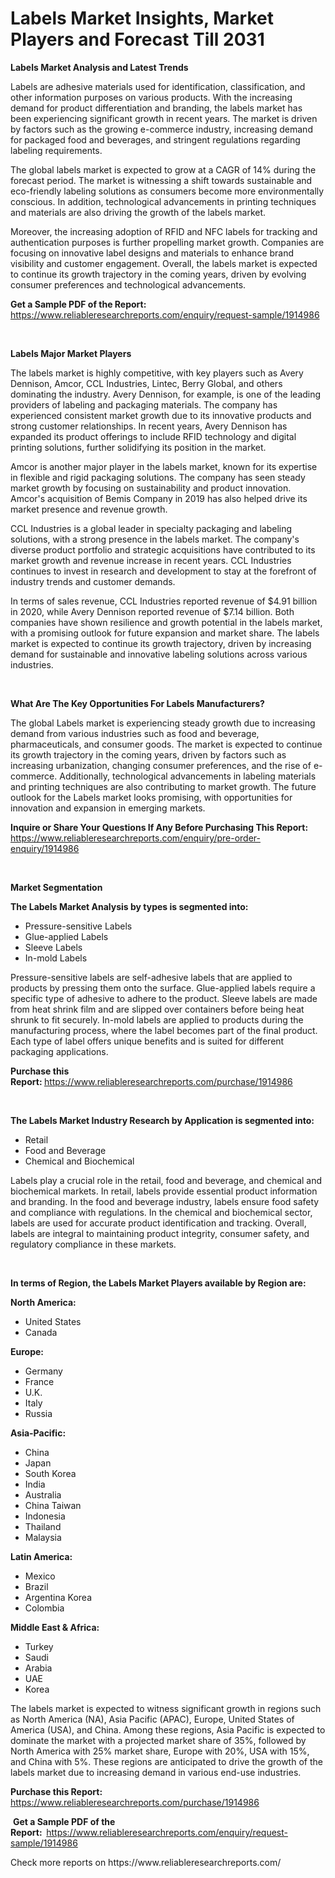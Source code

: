 <p><h1>Labels Market Insights, Market Players and Forecast Till 2031</h1></p><p><strong>Labels Market Analysis and Latest Trends</strong></p>
<p><p>Labels are adhesive materials used for identification, classification, and other information purposes on various products. With the increasing demand for product differentiation and branding, the labels market has been experiencing significant growth in recent years. The market is driven by factors such as the growing e-commerce industry, increasing demand for packaged food and beverages, and stringent regulations regarding labeling requirements.</p><p>The global labels market is expected to grow at a CAGR of 14% during the forecast period. The market is witnessing a shift towards sustainable and eco-friendly labeling solutions as consumers become more environmentally conscious. In addition, technological advancements in printing techniques and materials are also driving the growth of the labels market.</p><p>Moreover, the increasing adoption of RFID and NFC labels for tracking and authentication purposes is further propelling market growth. Companies are focusing on innovative label designs and materials to enhance brand visibility and customer engagement. Overall, the labels market is expected to continue its growth trajectory in the coming years, driven by evolving consumer preferences and technological advancements.</p></p>
<p><strong>Get a Sample PDF of the Report:&nbsp;</strong> <a href="https://www.reliableresearchreports.com/enquiry/request-sample/1914986">https://www.reliableresearchreports.com/enquiry/request-sample/1914986</a></p>
<p>&nbsp;</p>
<p><strong>Labels Major Market Players</strong></p>
<p><p>The labels market is highly competitive, with key players such as Avery Dennison, Amcor, CCL Industries, Lintec, Berry Global, and others dominating the industry. Avery Dennison, for example, is one of the leading providers of labeling and packaging materials. The company has experienced consistent market growth due to its innovative products and strong customer relationships. In recent years, Avery Dennison has expanded its product offerings to include RFID technology and digital printing solutions, further solidifying its position in the market.</p><p>Amcor is another major player in the labels market, known for its expertise in flexible and rigid packaging solutions. The company has seen steady market growth by focusing on sustainability and product innovation. Amcor's acquisition of Bemis Company in 2019 has also helped drive its market presence and revenue growth.</p><p>CCL Industries is a global leader in specialty packaging and labeling solutions, with a strong presence in the labels market. The company's diverse product portfolio and strategic acquisitions have contributed to its market growth and revenue increase in recent years. CCL Industries continues to invest in research and development to stay at the forefront of industry trends and customer demands.</p><p>In terms of sales revenue, CCL Industries reported revenue of $4.91 billion in 2020, while Avery Dennison reported revenue of $7.14 billion. Both companies have shown resilience and growth potential in the labels market, with a promising outlook for future expansion and market share. The labels market is expected to continue its growth trajectory, driven by increasing demand for sustainable and innovative labeling solutions across various industries.</p></p>
<p>&nbsp;</p>
<p><strong>What Are The Key Opportunities For Labels Manufacturers?</strong></p>
<p><p>The global Labels market is experiencing steady growth due to increasing demand from various industries such as food and beverage, pharmaceuticals, and consumer goods. The market is expected to continue its growth trajectory in the coming years, driven by factors such as increasing urbanization, changing consumer preferences, and the rise of e-commerce. Additionally, technological advancements in labeling materials and printing techniques are also contributing to market growth. The future outlook for the Labels market looks promising, with opportunities for innovation and expansion in emerging markets.</p></p>
<p><strong>Inquire or Share Your Questions If Any Before Purchasing This Report:</strong> <a href="https://www.reliableresearchreports.com/enquiry/pre-order-enquiry/1914986">https://www.reliableresearchreports.com/enquiry/pre-order-enquiry/1914986</a></p>
<p>&nbsp;</p>
<p><strong>Market Segmentation</strong></p>
<p><strong>The Labels Market Analysis by types is segmented into:</strong></p>
<p><ul><li>Pressure-sensitive Labels</li><li>Glue-applied Labels</li><li>Sleeve Labels</li><li>In-mold Labels</li></ul></p>
<p><p>Pressure-sensitive labels are self-adhesive labels that are applied to products by pressing them onto the surface. Glue-applied labels require a specific type of adhesive to adhere to the product. Sleeve labels are made from heat shrink film and are slipped over containers before being heat shrunk to fit securely. In-mold labels are applied to products during the manufacturing process, where the label becomes part of the final product. Each type of label offers unique benefits and is suited for different packaging applications.</p></p>
<p><strong>Purchase this Report:&nbsp;</strong><a href="https://www.reliableresearchreports.com/purchase/1914986">https://www.reliableresearchreports.com/purchase/1914986</a></p>
<p>&nbsp;</p>
<p><strong>The Labels Market Industry Research by Application is segmented into:</strong></p>
<p><ul><li>Retail</li><li>Food and Beverage</li><li>Chemical and Biochemical</li></ul></p>
<p><p>Labels play a crucial role in the retail, food and beverage, and chemical and biochemical markets. In retail, labels provide essential product information and branding. In the food and beverage industry, labels ensure food safety and compliance with regulations. In the chemical and biochemical sector, labels are used for accurate product identification and tracking. Overall, labels are integral to maintaining product integrity, consumer safety, and regulatory compliance in these markets.</p></p>
<p>&nbsp;</p>
<p><strong>In terms of Region, the Labels Market Players available by Region are:</strong></p>
<p>
    <p> <strong> North America: </strong>
        <ul>
            <li>United States</li>
            <li>Canada</li>
        </ul>
        </p> 
    <p> <strong> Europe: </strong>
        <ul>
            <li>Germany</li>
            <li>France</li>
            <li>U.K.</li>
            <li>Italy</li>
            <li>Russia</li>
        </ul>
        </p> 
    <p> <strong> Asia-Pacific: </strong>
        <ul>
            <li>China</li>
            <li>Japan</li>
            <li>South Korea</li>
            <li>India</li>
            <li>Australia</li>
            <li>China Taiwan</li>
            <li>Indonesia</li>
            <li>Thailand</li>
            <li>Malaysia</li>
        </ul>
        </p> 
    <p> <strong> Latin America: </strong>
        <ul>
            <li>Mexico</li>
            <li>Brazil</li>
            <li>Argentina Korea</li>
            <li>Colombia</li>
        </ul>
        </p> 
    <p> <strong> Middle East & Africa: </strong>
        <ul>
            <li>Turkey</li>
            <li>Saudi</li>
            <li>Arabia</li>
            <li>UAE</li>
            <li>Korea</li>
        </ul>
    </p>
    </p>
<p><p>The labels market is expected to witness significant growth in regions such as North America (NA), Asia Pacific (APAC), Europe, United States of America (USA), and China. Among these regions, Asia Pacific is expected to dominate the market with a projected market share of 35%, followed by North America with 25% market share, Europe with 20%, USA with 15%, and China with 5%. These regions are anticipated to drive the growth of the labels market due to increasing demand in various end-use industries.</p></p>
<p><strong>Purchase this Report: </strong><a href="https://www.reliableresearchreports.com/purchase/1914986">https://www.reliableresearchreports.com/purchase/1914986</a></p>
<p>&nbsp;<strong>Get a Sample PDF of the Report:&nbsp;&nbsp;</strong><a href="https://www.reliableresearchreports.com/enquiry/request-sample/1914986">https://www.reliableresearchreports.com/enquiry/request-sample/1914986</a></p>
<p><strong></strong></p>
<p>Check more reports on https://www.reliableresearchreports.com/</p>